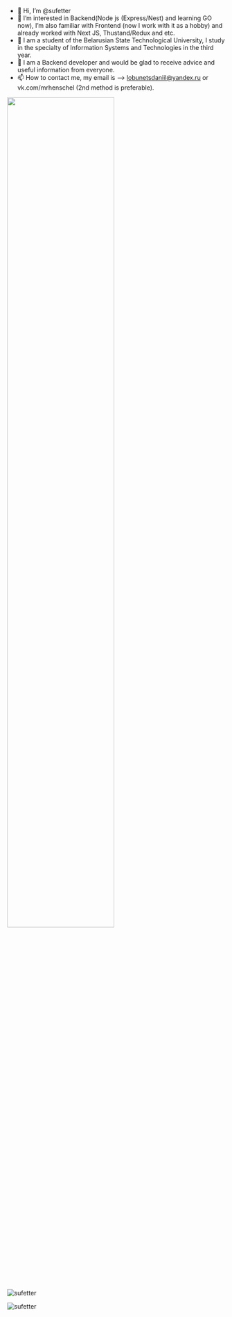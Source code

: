 - 👋 Hi, I’m @sufetter
- 👀 I’m interested in Backend(Node js (Express/Nest) and learning GO now),
  I’m also familiar with Frontend (now I work with it as a hobby) and already worked with Next JS, Thustand/Redux and etc.
- 🌱 I am a student of the Belarusian State Technological University, I study in the specialty of Information Systems and Technologies in the third year.
- 💞️ I am a Backend developer and would be glad to receive advice and useful information from everyone.
- 📫 How to contact me, my email is --> lobunetsdaniil@yandex.ru or vk.com/mrhenschel (2nd method is preferable).

<img src="https://www.icegif.com/wp-content/uploads/2023/06/icegif-301.gif"  height="70%" width="70%">

![sufetter](https://streak-stats.demolab.com?user=sufetter&theme=nightowl&hide_border=true)

![sufetter](https://github-readme-stats.vercel.app/api?username=sufetter&show_icons=true&theme=tokyonight&hide_border=true)

